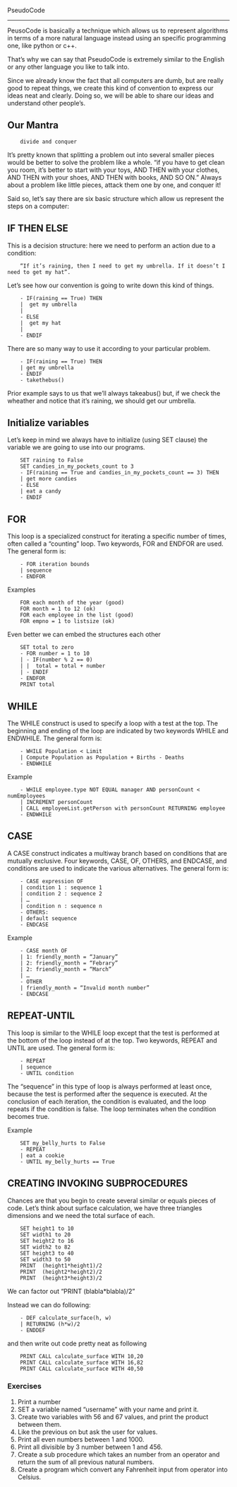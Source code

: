 PseudoCode
__________

PeusoCode is basically a technique which allows us to represent algorithms in terms of a more natural language instead using an specific programming one, like python or c++.

That’s why we can say that PseudoCode is extremely similar to the English or any other language you like to talk into.

Since we already know the fact that all computers are dumb, but are really good to repeat things, we create this kind of convention to express our ideas neat and clearly. Doing so, we will be able to share our ideas and understand other people’s.

## Our Mantra
		divide and conquer

It’s pretty known that splitting a problem out into several smaller pieces would be better to solve the problem like a whole.
		“if you have to get clean you room, it’s better to start with your toys, AND THEN with your clothes, AND THEN with your shoes, AND THEN with books, AND SO ON.”
Always about a problem like little pieces, attack them one by one, and conquer it!

Said so, let’s say there are six basic structure which allow us represent the steps on a computer:

## IF THEN ELSE

This is a decision structure: here we need to perform an action due to a condition:

		“If it’s raining, then I need to get my umbrella. If it doesn’t I need to get my hat”.

Let’s see how our convention is going to write down this kind of things.

	
		- IF(raining == True) THEN
		|  get my umbrella
		|
		- ELSE
		|  get my hat
		|
		- ENDIF

There are so many way to use it according to your particular problem.

		- IF(raining == True) THEN
		| get my umbrella
		- ENDIF
		- takethebus()

Prior example says to us that we’ll always takeabus() but, if we check the wheather and notice that it’s raining, we should get our umbrella.

## Initialize variables

Let’s keep in mind we always have to initialize (using SET clause) the variable we are going to use into our programs.

		SET raining to False
		SET candies_in_my_pockets_count to 3
		- IF(raining == True and candies_in_my_pockets_count == 3) THEN
		| get more candies
		- ELSE
		| eat a candy
		- ENDIF

## FOR

This loop is a specialized construct for iterating a specific number of times, often called a “counting” loop.  Two keywords, FOR and ENDFOR are used. The general form is:

		- FOR iteration bounds
		| sequence
		- ENDFOR

Examples

		FOR each month of the year (good) 
		FOR month = 1 to 12 (ok)
		FOR each employee in the list (good) 
		FOR empno = 1 to listsize (ok)


Even better we can embed the structures each other

		SET total to zero 
		- FOR number = 1 to 10
		| - IF(number % 2 == 0)
		| |  total = total + number
		| - ENDIF
		- ENDFOR
		PRINT total

## WHILE

The WHILE construct is used to specify a loop with a test at the top. The beginning and ending of the loop are indicated by two keywords WHILE and ENDWHILE. The general form is:

		- WHILE Population < Limit
		| Compute Population as Population + Births - Deaths
		- ENDWHILE

Example

		- WHILE employee.type NOT EQUAL manager AND personCount < numEmployees
		| INCREMENT personCount
		| CALL employeeList.getPerson with personCount RETURNING employee
		- ENDWHILE

## CASE 

A CASE construct indicates a multiway branch based on conditions that are mutually exclusive. Four keywords, CASE, OF, OTHERS, and ENDCASE, and conditions are used to indicate the various alternatives. The general form is:

		- CASE expression OF
		| condition 1 : sequence 1 
		| condition 2 : sequence 2 
		| … 
		| condition n : sequence n 
		- OTHERS: 
		| default sequence
		- ENDCASE

Example

		- CASE month OF
		| 1: friendly_month = “January”
		| 2: friendly_month = “Febrary”
		| 2: friendly_month = “March”
		| …
		- OTHER
		| friendly_month = “Invalid month number”
		- ENDCASE

## REPEAT-UNTIL

This loop is similar to the WHILE loop except that the test is performed at the bottom of the loop instead of at the top. Two keywords, REPEAT and UNTIL are used. The general form is:

		- REPEAT
		| sequence
		- UNTIL condition

The “sequence” in this type of loop is always performed at least once, because the test is performed after the sequence is executed. At the conclusion of each iteration, the condition is evaluated, and the loop repeats if the condition is false. The loop terminates when the condition becomes true. 

Example

		SET my_belly_hurts to False
		- REPEAT
		| eat a cookie
		- UNTIL my_belly_hurts == True

## CREATING INVOKING SUBPROCEDURES

Chances are that you begin to create several similar or equals pieces of code.
Let’s think about surface calculation, we have three triangles dimensions and we need the total surface of each.

		SET height1 to 10
		SET width1 to 20
		SET height2 to 16
		SET width2 to 82
		SET height3 to 40
		SET width3 to 50
		PRINT  (height1*height1)/2
		PRINT  (height2*height2)/2
		PRINT  (height3*height3)/2

We can factor out “PRINT  (blabla*blabla)/2”

Instead we can do following:

		- DEF calculate_surface(h, w)
		| RETURNING (h*w)/2
		- ENDDEF

and then write out code pretty neat as following

		PRINT CALL calculate_surface WITH 10,20
		PRINT CALL calculate_surface WITH 16,82
		PRINT CALL calculate_surface WITH 40,50




### Exercises

1. Print a number
2. SET a variable named “username” with your name and print it.
3. Create two variables with 56 and 67 values, and print the product between them.
4. Like the previous on but ask the user for values.
5. Print all even numbers between 1 and 1000.
6. Print all divisible by 3 number between 1 and 456.
7. Create a sub procedure which takes an number from an operator and return the sum of all previous natural numbers.
8. Create a program which convert any Fahrenheit input from operator into Celsius.